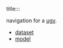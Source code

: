 title:::

navigation for a [ugv](https://github.com/kamangir/bluer-ugv/tree/main/bluer_ugv/docs/swallow/digital/algo).

- [dataset](./dataset)
- [model](./model)